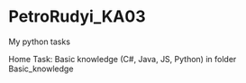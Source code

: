# PetroRudyi_KA03

My python tasks

Home Task: Basic knowledge (C#, Java, JS, Python) in folder Basic_knowledge
